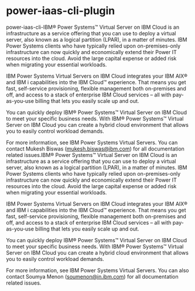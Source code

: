 # power-iaas-cli-plugin
power-iaas-cli-IBM® Power Systems™ Virtual Server on IBM Cloud is an infrastructure as a service offering that you can use to deploy a virtual server, also known as a logical partition (LPAR), in a matter of minutes. IBM Power Systems clients who have typically relied upon on-premises-only infrastructure can now quickly and economically extend their Power IT resources into the cloud. Avoid the large capital expense or added risk when migrating your essential workloads.

IBM Power Systems Virtual Servers on IBM Cloud integrates your IBM AIX® and IBM i capabilities into the IBM Cloud™ experience. That means you get fast, self-service provisioning, flexible management both on-premises and off, and access to a stack of enterprise IBM Cloud services – all with pay-as-you-use billing that lets you easily scale up and out.

You can quickly deploy IBM® Power Systems™ Virtual Server on IBM Cloud to meet your specific business needs. With IBM® Power Systems™ Virtual Server on IBM Cloud you can create a hybrid cloud environment that allows you to easily control workload demands.

For more information, see IBM Power Systems Virtual Servers. You can contact Mukesh Biswas (mukesh.biswas@ibm.com) for all documentation related issues.IBM® Power Systems™ Virtual Server on IBM Cloud is an infrastructure as a service offering that you can use to deploy a virtual server, also known as a logical partition (LPAR), in a matter of minutes. IBM Power Systems clients who have typically relied upon on-premises-only infrastructure can now quickly and economically extend their Power IT resources into the cloud. Avoid the large capital expense or added risk when migrating your essential workloads.

IBM Power Systems Virtual Servers on IBM Cloud integrates your IBM AIX® and IBM i capabilities into the IBM Cloud™ experience. That means you get fast, self-service provisioning, flexible management both on-premises and off, and access to a stack of enterprise IBM Cloud services – all with pay-as-you-use billing that lets you easily scale up and out.

You can quickly deploy IBM® Power Systems™ Virtual Server on IBM Cloud to meet your specific business needs. With IBM® Power Systems™ Virtual Server on IBM Cloud you can create a hybrid cloud environment that allows you to easily control workload demands.

For more information, see IBM Power Systems Virtual Servers. You can also contact Soumya Menon (soumenon@in.ibm.com) for all documentation related issues.
